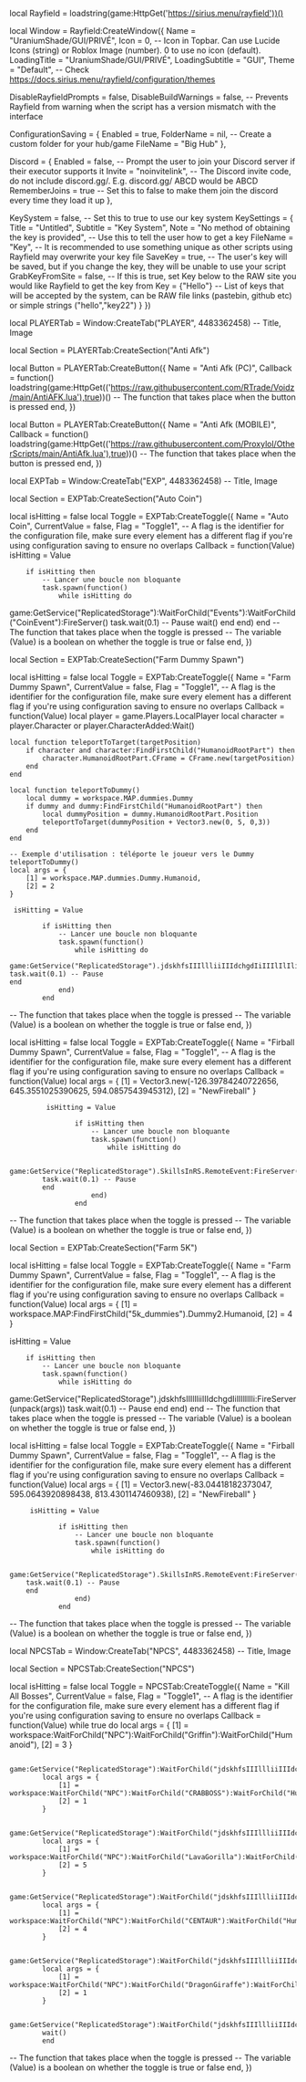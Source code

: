 local Rayfield = loadstring(game:HttpGet('https://sirius.menu/rayfield'))()


local Window = Rayfield:CreateWindow({
   Name = "UraniumShade/GUI/PRIVÉ",
   Icon = 0, -- Icon in Topbar. Can use Lucide Icons (string) or Roblox Image (number). 0 to use no icon (default).
   LoadingTitle = "UraniumShade/GUI/PRIVÉ",
   LoadingSubtitle = "GUI",
   Theme = "Default", -- Check https://docs.sirius.menu/rayfield/configuration/themes

   DisableRayfieldPrompts = false,
   DisableBuildWarnings = false, -- Prevents Rayfield from warning when the script has a version mismatch with the interface

   ConfigurationSaving = {
      Enabled = true,
      FolderName = nil, -- Create a custom folder for your hub/game
      FileName = "Big Hub"
   },

   Discord = {
      Enabled = false, -- Prompt the user to join your Discord server if their executor supports it
      Invite = "noinvitelink", -- The Discord invite code, do not include discord.gg/. E.g. discord.gg/ ABCD would be ABCD
      RememberJoins = true -- Set this to false to make them join the discord every time they load it up
   },

   KeySystem = false, -- Set this to true to use our key system
   KeySettings = {
      Title = "Untitled",
      Subtitle = "Key System",
      Note = "No method of obtaining the key is provided", -- Use this to tell the user how to get a key
      FileName = "Key", -- It is recommended to use something unique as other scripts using Rayfield may overwrite your key file
      SaveKey = true, -- The user's key will be saved, but if you change the key, they will be unable to use your script
      GrabKeyFromSite = false, -- If this is true, set Key below to the RAW site you would like Rayfield to get the key from
      Key = {"Hello"} -- List of keys that will be accepted by the system, can be RAW file links (pastebin, github etc) or simple strings ("hello","key22")
   }
})


local PLAYERTab = Window:CreateTab("PLAYER", 4483362458) -- Title, Image


local Section = PLAYERTab:CreateSection("Anti Afk")


local Button = PLAYERTab:CreateButton({
   Name = "Anti Afk (PC)",
   Callback = function()
   loadstring(game:HttpGet(('https://raw.githubusercontent.com/RTrade/Voidz/main/AntiAFK.lua'),true))()
   -- The function that takes place when the button is pressed
   end,
})


local Button = PLAYERTab:CreateButton({
   Name = "Anti Afk (MOBILE)",
   Callback = function()
   loadstring(game:HttpGet(('https://raw.githubusercontent.com/Proxylol/OtherScripts/main/AntiAfk.lua'),true))()
   -- The function that takes place when the button is pressed
   end,
})


local EXPTab = Window:CreateTab("EXP", 4483362458) -- Title, Image


local Section = EXPTab:CreateSection("Auto Coin")


local isHitting = false
 local Toggle = EXPTab:CreateToggle({
    Name = "Auto Coin",
    CurrentValue = false,
    Flag = "Toggle1", -- A flag is the identifier for the configuration file, make sure every element has a different flag if you're using configuration saving to ensure no overlaps
    Callback = function(Value)
        isHitting = Value

        if isHitting then
            -- Lancer une boucle non bloquante
            task.spawn(function()
                while isHitting do
game:GetService("ReplicatedStorage"):WaitForChild("Events"):WaitForChild("CoinEvent"):FireServer()
task.wait(0.1) -- Pause
wait()
end
end)
        end
    -- The function that takes place when the toggle is pressed
    -- The variable (Value) is a boolean on whether the toggle is true or false
    end,
 })
 
 
local Section = EXPTab:CreateSection("Farm Dummy Spawn")
 
 
 local isHitting = false
local Toggle = EXPTab:CreateToggle({
   Name = "Farm Dummy Spawn",
   CurrentValue = false,
   Flag = "Toggle1", -- A flag is the identifier for the configuration file, make sure every element has a different flag if you're using configuration saving to ensure no overlaps
   Callback = function(Value)
   local player = game.Players.LocalPlayer
    local character = player.Character or player.CharacterAdded:Wait()
    
    local function teleportToTarget(targetPosition)
        if character and character:FindFirstChild("HumanoidRootPart") then
            character.HumanoidRootPart.CFrame = CFrame.new(targetPosition)
        end
    end
    
    local function teleportToDummy()
        local dummy = workspace.MAP.dummies.Dummy
        if dummy and dummy:FindFirstChild("HumanoidRootPart") then
            local dummyPosition = dummy.HumanoidRootPart.Position
            teleportToTarget(dummyPosition + Vector3.new(0, 5, 0,3))
        end
    end
    
    -- Exemple d'utilisation : téléporte le joueur vers le Dummy
    teleportToDummy()
    local args = {
        [1] = workspace.MAP.dummies.Dummy.Humanoid,
        [2] = 2
    }
    
     isHitting = Value
    
            if isHitting then
                -- Lancer une boucle non bloquante
                task.spawn(function()
                    while isHitting do
    
    game:GetService("ReplicatedStorage").jdskhfsIIIllliiIIIdchgdIiIIIlIlIli:FireServer(unpack(args))
    task.wait(0.1) -- Pause
    end
                end)
            end
   -- The function that takes place when the toggle is pressed
   -- The variable (Value) is a boolean on whether the toggle is true or false
   end,
})


local isHitting = false
local Toggle = EXPTab:CreateToggle({
   Name = "Firball Dummy Spawn",
   CurrentValue = false,
   Flag = "Toggle1", -- A flag is the identifier for the configuration file, make sure every element has a different flag if you're using configuration saving to ensure no overlaps
   Callback = function(Value)
   local args = {
                [1] = Vector3.new(-126.39784240722656, 645.3551025390625, 594.0857543945312),
                [2] = "NewFireball"
            }
            
             isHitting = Value
            
                    if isHitting then
                        -- Lancer une boucle non bloquante
                        task.spawn(function()
                            while isHitting do
            
            game:GetService("ReplicatedStorage").SkillsInRS.RemoteEvent:FireServer(unpack(args))
            task.wait(0.1) -- Pause
            end
                        end)
                    end
   -- The function that takes place when the toggle is pressed
   -- The variable (Value) is a boolean on whether the toggle is true or false
   end,
})


local Section = EXPTab:CreateSection("Farm 5K")


local isHitting = false
local Toggle = EXPTab:CreateToggle({
   Name = "Farm Dummy Spawn",
   CurrentValue = false,
   Flag = "Toggle1", -- A flag is the identifier for the configuration file, make sure every element has a different flag if you're using configuration saving to ensure no overlaps
   Callback = function(Value)
   local args = {
    [1] = workspace.MAP:FindFirstChild("5k_dummies").Dummy2.Humanoid,
    [2] = 4
}

 isHitting = Value

        if isHitting then
            -- Lancer une boucle non bloquante
            task.spawn(function()
                while isHitting do

game:GetService("ReplicatedStorage").jdskhfsIIIllliiIIIdchgdIiIIIlIlIli:FireServer(unpack(args))
task.wait(0.1) -- Pause
end
            end)
        end
   -- The function that takes place when the toggle is pressed
   -- The variable (Value) is a boolean on whether the toggle is true or false
   end,
})


local isHitting = false
local Toggle = EXPTab:CreateToggle({
   Name = "Firball Dummy Spawn",
   CurrentValue = false,
   Flag = "Toggle1", -- A flag is the identifier for the configuration file, make sure every element has a different flag if you're using configuration saving to ensure no overlaps
   Callback = function(Value)
   local args = {
            [1] = Vector3.new(-83.04418182373047, 595.0643920898438, 813.4301147460938),
            [2] = "NewFireball"
        }
        
         isHitting = Value
        
                if isHitting then
                    -- Lancer une boucle non bloquante
                    task.spawn(function()
                        while isHitting do
        
        game:GetService("ReplicatedStorage").SkillsInRS.RemoteEvent:FireServer(unpack(args))
        task.wait(0.1) -- Pause
        end
                    end)
                end
   -- The function that takes place when the toggle is pressed
   -- The variable (Value) is a boolean on whether the toggle is true or false
   end,
})


local NPCSTab = Window:CreateTab("NPCS", 4483362458) -- Title, Image


local Section = NPCSTab:CreateSection("NPCS")


local isHitting = false
local Toggle = NPCSTab:CreateToggle({
   Name = "Kill All Bosses",
   CurrentValue = false,
   Flag = "Toggle1", -- A flag is the identifier for the configuration file, make sure every element has a different flag if you're using configuration saving to ensure no overlaps
   Callback = function(Value)
   while true do
            local args = {
                [1] = workspace:WaitForChild("NPC"):WaitForChild("Griffin"):WaitForChild("Humanoid"),
                [2] = 3
            }
             
            game:GetService("ReplicatedStorage"):WaitForChild("jdskhfsIIIllliiIIIdchgdIiIIIlIlIli"):FireServer(unpack(args))
            local args = {
                [1] = workspace:WaitForChild("NPC"):WaitForChild("CRABBOSS"):WaitForChild("Humanoid"),
                [2] = 1
            }
             
            game:GetService("ReplicatedStorage"):WaitForChild("jdskhfsIIIllliiIIIdchgdIiIIIlIlIli"):FireServer(unpack(args))
            local args = {
                [1] = workspace:WaitForChild("NPC"):WaitForChild("LavaGorilla"):WaitForChild("Humanoid"),
                [2] = 5
            }
             
            game:GetService("ReplicatedStorage"):WaitForChild("jdskhfsIIIllliiIIIdchgdIiIIIlIlIli"):FireServer(unpack(args))
            local args = {
                [1] = workspace:WaitForChild("NPC"):WaitForChild("CENTAUR"):WaitForChild("Humanoid"),
                [2] = 4
            }
             
            game:GetService("ReplicatedStorage"):WaitForChild("jdskhfsIIIllliiIIIdchgdIiIIIlIlIli"):FireServer(unpack(args))
            local args = {
                [1] = workspace:WaitForChild("NPC"):WaitForChild("DragonGiraffe"):WaitForChild("Humanoid"),
                [2] = 1
            }
             
            game:GetService("ReplicatedStorage"):WaitForChild("jdskhfsIIIllliiIIIdchgdIiIIIlIlIli"):FireServer(unpack(args))
            wait()
            end
   -- The function that takes place when the toggle is pressed
   -- The variable (Value) is a boolean on whether the toggle is true or false
   end,
})
